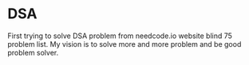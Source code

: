# DSA
First trying to solve DSA problem from needcode.io website blind 75 problem list. My vision is to solve more and more problem and be good problem solver.
